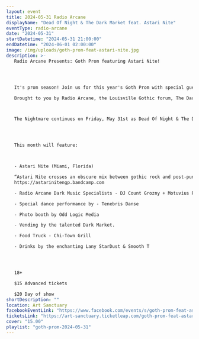 ```yaml
---
layout: event
title: 2024-05-31 Radio Arcane
displayName: "Dead Of Night & The Dark Market feat. Astari Nite"
eventType: radio-arcane
date: "2024-05-31"
startDatetime: "2024-05-31 21:00:00"
endDatetime: "2024-06-01 02:00:00"
image: /img/uploads/goth-prom-feat-astari-nite.jpg
description: >-
   Radio Arcane Presents: Goth Prom featuring Astari Nite!




   It's prom season! Join us for this year's Goth Prom with special guest Astari Nite!

   Brought to you by Radio Arcane, the Louisville Gothic forum, The Dark Market and Art Sanctuary. 



   The Nightmare continues on Friday, May 31st as Dead Of Night & The Dark Market keep up the monthly grind of dark eclectic music. Come out and help keep the dancefloor barely alive as we celebrate the glum drudgery of our dreadful existence.




   This month will feature:



   - Astari Nite (Miami, Florida)

   “Astari Nite crosses an obscure mix between gothic rock and post-punk, exploring themes of death, love and the occult”
   https://astarinitengp.bandcamp.com

   - Radio Arcane Dark Music Specialists - DJ Count Grozny + Motuvius Rex

   - Special dance performance by - Tenebris Danse

   - Photo booth by Odd Logic Media

   - Vending by the talented Dark Market.

   - Food Truck - Chi-Town Grill

   - Drinks by the enchanting Lany StarDust & Smooth T 




   18+

   $15 Advanced tickets

   $20 Day of show
shortDescription: ""
location: Art Sanctuary
facebookEventLink: "https://www.facebook.com/events/s/goth-prom-feat-astari-nite/943254710706204"
ticketsLink: "https://art-sanctuary.ticketleap.com/goth-prom-feat-astari-nite"
cover: "15.00"
playlist: "goth-prom-2024-05-31"
---
```

